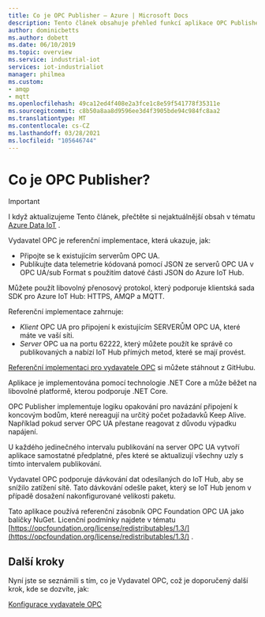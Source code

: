 ```yaml
---
title: Co je OPC Publisher – Azure | Microsoft Docs
description: Tento článek obsahuje přehled funkcí aplikace OPC Publisher. Umožňuje publikovat kódovaná data telemetrie JSON pomocí datové části JSON do Azure IoT Hub.
author: dominicbetts
ms.author: dobett
ms.date: 06/10/2019
ms.topic: overview
ms.service: industrial-iot
services: iot-industrialiot
manager: philmea
ms.custom:
- amqp
- mqtt
ms.openlocfilehash: 49ca12ed4f408e2a3fce1c8e59f541778f35311e
ms.sourcegitcommit: c8b50a8aa8d9596ee3d4f3905bde94c984fc8aa2
ms.translationtype: MT
ms.contentlocale: cs-CZ
ms.lasthandoff: 03/28/2021
ms.locfileid: "105646744"
---
```

# <a name="what-is-opc-publisher"></a>Co je OPC Publisher?

> [!IMPORTANT]
> I když aktualizujeme Tento článek, přečtěte si nejaktuálnější obsah v tématu [Azure Data IoT](https://azure.github.io/Industrial-IoT/) .

Vydavatel OPC je referenční implementace, která ukazuje, jak:

- Připojte se k existujícím serverům OPC UA.
- Publikujte data telemetrie kódovaná pomocí JSON ze serverů OPC UA v OPC UA/sub Format s použitím datové části JSON do Azure IoT Hub.

Můžete použít libovolný přenosový protokol, který podporuje klientská sada SDK pro Azure IoT Hub: HTTPS, AMQP a MQTT.

Referenční implementace zahrnuje:

- *Klient* OPC UA pro připojení k existujícím SERVERŮM OPC UA, které máte ve vaší síti.
- *Server* OPC ua na portu 62222, který můžete použít ke správě co publikovaných a nabízí IoT Hub přímých metod, které se mají provést.

[Referenční implementaci pro vydavatele OPC](https://github.com/Azure/iot-edge-opc-publisher) si můžete stáhnout z GitHubu.

Aplikace je implementována pomocí technologie .NET Core a může běžet na libovolné platformě, kterou podporuje .NET Core.

OPC Publisher implementuje logiku opakování pro navázání připojení k koncovým bodům, které nereagují na určitý počet požadavků Keep Alive. Například pokud server OPC UA přestane reagovat z důvodu výpadku napájení.

U každého jedinečného intervalu publikování na server OPC UA vytvoří aplikace samostatné předplatné, přes které se aktualizují všechny uzly s tímto intervalem publikování.

Vydavatel OPC podporuje dávkování dat odesílaných do IoT Hub, aby se snížilo zatížení sítě. Tato dávkování odešle paket, který se IoT Hub jenom v případě dosažení nakonfigurované velikosti paketu.

Tato aplikace používá referenční zásobník OPC Foundation OPC UA jako balíčky NuGet. Licenční podmínky najdete v tématu [https://opcfoundation.org/license/redistributables/1.3/](https://opcfoundation.org/license/redistributables/1.3/) .

## <a name="next-steps"></a>Další kroky

Nyní jste se seznámili s tím, co je Vydavatel OPC, což je doporučený další krok, kde se dozvíte, jak:

[Konfigurace vydavatele OPC](howto-opc-publisher-configure.md)